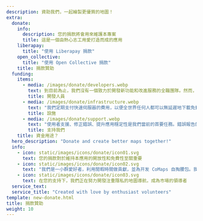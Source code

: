 ```yaml
---
description: 資助我們，一起繪製更優質的地圖！
extra:
  donate:
    info:
      description: 您的捐款將會用來維護本專案
      title: 這是一個由熱心志工用愛打造而成的應用
    liberapay:
      title: "使用 Liberapay 捐款"
    open_collective:
      title: "使用 Open Collective 捐款"
    title: 捐款贊助
  funding:
    items:
      - media: /images/donate/developers.webp
        text: 到目前為止，我們沒有一個致力於開發新功能和改進服務的全職團隊。然而，若要持續推動產品的發展，擁有一個核心團隊事關重大。
        title: 開發人員
      - media: /images/donate/infrastructure.webp
        text: "我們定期支付快速伺服器的費用，以便全世界任何人都可以無延遲地下載免費地圖資料更新。地圖資料傳輸量每月高達數百 TB，而且還在持續增加中。"
        title: 設施
      - media: /images/donate/support.webp
        text: "使用者支援、修正錯誤、提升應用穩定性是我們當前的首要任務。錯誤報告的數量與日俱增，而 App Store、Google Play 和客服信箱裡也有大量支援請求需要回覆。"
        title: 支持我們
    title: 資金用途？
  hero_description: "Donate and create better maps together!"
  info:
    - icon: static/images/icons/donate/icon01.svg
      text: 您的捐款對於維持本應用的開放性和免費性至關重要
    - icon: static/images/icons/donate/icon02.svg
      text: "我們是一小群愛好者，利用閒暇時間做貢獻，並為开发 CoMaps 自掏腰包。我們熱愛 CoMaps，也熱愛 CoMaps 的使用者"
    - icon: static/images/icons/donate/icon03.svg
      text: 在您的支持下，我們正在努力開發注重隱私的地圖導航，成為市場的領導者
  service_text:
  service_title: "Created with love by enthusiast volunteers"
template: new-donate.html
title: 捐款贊助
weight: 10
---
```

